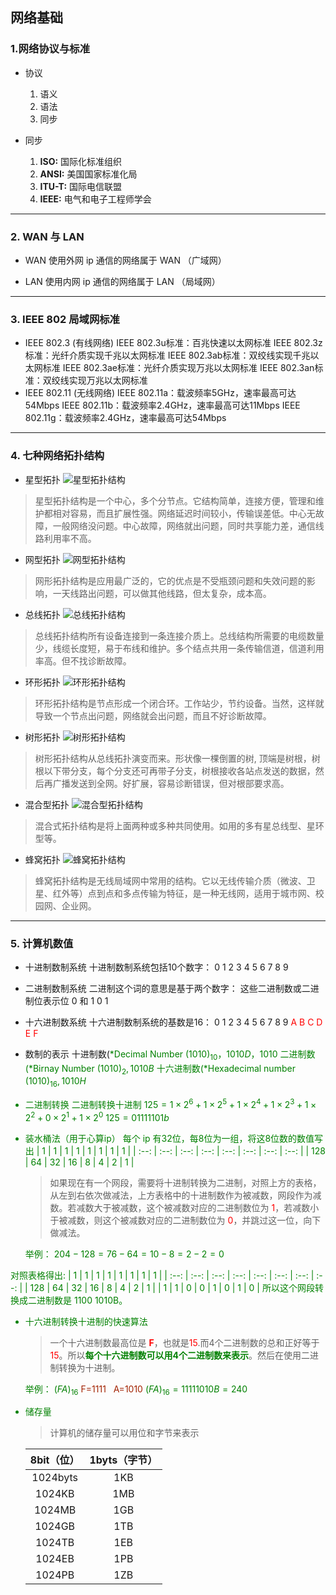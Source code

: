 ## 网络基础

### 1.网络协议与标准
- 协议
  1. 语义
  2. 语法
  3. 同步

- 同步
  1. **ISO:**   国际化标准组织
  2. **ANSI:**  美国国家标准化局
  3. **ITU-T:** 国际电信联盟
  3. **IEEE:**  电气和电子工程师学会

------------------------------------------------------------
### 2. WAN 与 LAN
- WAN
  使用外网 ip 通信的网络属于 WAN （广域网）

- LAN
  使用内网 ip 通信的网络属于 LAN （局域网）

------------------------------------------------------------
### 3. IEEE 802 局域网标准
- IEEE 802.3 (有线网络)
  IEEE 802.3u标准：百兆快速以太网标准
  IEEE 802.3z标准：光纤介质实现千兆以太网标准
  IEEE 802.3ab标准：双绞线实现千兆以太网标准
  IEEE 802.3ae标准：光纤介质实现万兆以太网标准
  IEEE 802.3an标准：双绞线实现万兆以太网标准
- IEEE 802.11 (无线网络)
  IEEE 802.11a：载波频率5GHz，速率最高可达54Mbps
  IEEE 802.11b：载波频率2.4GHz，速率最高可达11Mbps
  IEEE 802.11g：载波频率2.4GHz，速率最高可达54Mbps

------------------------------------------------------------
### 4. 七种网络拓扑结构
- 星型拓扑
![星型拓扑结构](img/星型拓扑结构.gif "星型拓扑结构")
>星型拓扑结构是一个中心，多个分节点。它结构简单，连接方便，管理和维护都相对容易，而且扩展性强。网络延迟时间较小，传输误差低。中心无故障，一般网络没问题。中心故障，网络就出问题，同时共享能力差，通信线路利用率不高。

- 网型拓扑
![网型拓扑结构](img/网型拓扑结构.gif "网型拓扑结构")
>网形拓扑结构是应用最广泛的，它的优点是不受瓶颈问题和失效问题的影响，一天线路出问题，可以做其他线路，但太复杂，成本高。

- 总线拓扑
![总线拓扑结构](img/总线拓扑结构.gif "总线拓扑结构")
>总线拓扑结构所有设备连接到一条连接介质上。总线结构所需要的电缆数量少，线缆长度短，易于布线和维护。多个结点共用一条传输信道，信道利用率高。但不找诊断故障。

- 环形拓扑
![环形拓扑结构](img/环形拓扑结构.gif "环形拓扑结构")
>环形拓扑结构是节点形成一个闭合环。工作站少，节约设备。当然，这样就导致一个节点出问题，网络就会出问题，而且不好诊断故障。

- 树形拓扑
![树形拓扑结构](img/树型拓扑结构.gif "树形拓扑结构")
>树形拓扑结构从总线拓扑演变而来。形状像一棵倒置的树, 顶端是树根，树根以下带分支，每个分支还可再带子分支，树根接收各站点发送的数据，然后再广播发送到全网。好扩展，容易诊断错误，但对根部要求高。

- 混合型拓扑
![混合型拓扑结构](img/混合型拓扑结构.gif "混合型拓扑结构")
>混合式拓扑结构是将上面两种或多种共同使用。如用的多有星总线型、星环型等。

- 蜂窝拓扑
![蜂窝拓扑结构](img/蜂窝型拓扑结构.jpg "蜂窝拓扑结构")
>蜂窝拓扑结构是无线局域网中常用的结构。它以无线传输介质（微波、卫星、红外等）点到点和多点传输为特征，是一种无线网，适用于城市网、校园网、企业网。

------------------------------------------------------------
### 5. 计算机数值
- 十进制数制系统
  十进制数制系统包括10个数字：
    0 1 2 3 4 5 6 7 8 9

- 二进制数制系统
  二进制这个词的意思是基于两个数字：
  这些二进制数或二进制位表示位 0 和 1
    0 1

- 十六进制数系统
  十六进制数制系统的基数是16：
    0 1 2 3 4 5 6 7 8 9 <font color=red>A B C D E F</font>

- 数制的表示
  十进制数(<font color=green>*Decimal Number
  $(1010)_{10}，1010D，1010$
  二进制数(<font color=green>*Birnay Number
  $(1010)_2,1010B$
  十六进制数(<font color=green>*Hexadecimal number
  $(1010)_{16},1010H$

- 二进制转换
  二进制转换十进制
  $125=1\times2^6+1\times2^5+1\times2^4+1\times2^3+1\times2^2+0\times2^1+1\times2^0$
  $125=0111 1101b$

- 装水桶法（用于心算ip）
  每个 ip 有32位，每8位为一组，将这8位数的数值写出
  | 1 | 1 | 1 | 1 | 1 | 1 | 1 | 1 |
  | :--: | :--: | :--: | :--: | :--: | :--: | :--: | :--: |
  | 128 | 64 | 32 | 16 | 8 | 4 | 2 | 1 |
  >如果现在有一个网段，需要将十进制转换为二进制，对照上方的表格，从左到右依次做减法，上方表格中的十进制数作为被减数，网段作为减数。若减数大于被减数，这个被减数对应的二进制数位为 <font color=red>1</font>，若减数小于被减数，则这个被减数对应的二进制数位为 <font color=red>0</font>，并跳过这一位，向下做减法。

  举例：
  $204-128=76-64=10-8=2-2=0$

对照表格得出:
| 1 | 1 | 1 | 1 | 1 | 1 | 1 | 1 |
| :--: | :--: | :--: | :--: | :--: | :--: | :--: | :--: |
| 128 | 64 | 32 | 16 | 8 | 4 | 2 | 1 |
| 1 | 1 | 0 | 0 | 1 | 0 | 1 | 0 |
所以这个网段转换成二进制数是 1100 1010B。
- 十六进制转换十进制的快速算法
  >一个十六进制数最高位是 <font color=red>**F**</font>，也就是<font color=red>15</font>.而4个二进制数的总和正好等于<font color=red>15</font>。所以<font color=green>__每个十六进制数可以用4个二进制数来表示__</font>。然后在使用二进制转换为十进制。

  举例：
    $(FA)_{16}$ <font color=A222>F=1111 &nbsp; A=1010</font>
    $(FA)_{16}=11111010B=240$
- 储存量
  >计算机的储存量可以用位和字节来表示

  |8bit（位）|1byts（字节）|
  | :---: | :--: |
  |1024byts|1KB|
  |1024KB  |1MB|
  |1024MB  |1GB|
  |1024GB  |1TB|
  |1024TB  |1EB|
  |1024EB  |1PB|
  |1024PB  |1ZB|
